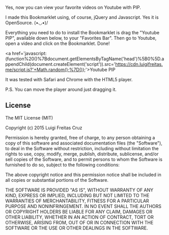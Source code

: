 Yes, now you can view your favorite videos on Youtube with PIP.

I made this Bookmarklet using, of course, jQuery and Javascript. Yes it is OpenSource. \(•◡•)/

Everything you need to do to install the Bookmarklet is drag the "Youtube PIP", available down below, to your "Favorites Bar". Then go to Youtube, open a video and click on the Bookmarklet. Done!

<a href='javascript:(function%20()%7Bdocument.getElementsByTagName('head')%5B0%5D.appendChild(document.createElement('script')).src='https://cdn.luigifreitas.me/script.js?'+Math.random();%7D());'>Youtube PIP</a>

It was tested with Safari and Chrome with the HTML5 player.

P.S. You can move the player around just dragging it.

License
-------
The MIT License (MIT)

Copyright (c) 2015 Luigi Freitas Cruz

Permission is hereby granted, free of charge, to any person obtaining a copy
of this software and associated documentation files (the "Software"), to deal
in the Software without restriction, including without limitation the rights
to use, copy, modify, merge, publish, distribute, sublicense, and/or sell
copies of the Software, and to permit persons to whom the Software is
furnished to do so, subject to the following conditions:

The above copyright notice and this permission notice shall be included in all
copies or substantial portions of the Software.

THE SOFTWARE IS PROVIDED "AS IS", WITHOUT WARRANTY OF ANY KIND, EXPRESS OR
IMPLIED, INCLUDING BUT NOT LIMITED TO THE WARRANTIES OF MERCHANTABILITY,
FITNESS FOR A PARTICULAR PURPOSE AND NONINFRINGEMENT. IN NO EVENT SHALL THE
AUTHORS OR COPYRIGHT HOLDERS BE LIABLE FOR ANY CLAIM, DAMAGES OR OTHER
LIABILITY, WHETHER IN AN ACTION OF CONTRACT, TORT OR OTHERWISE, ARISING FROM,
OUT OF OR IN CONNECTION WITH THE SOFTWARE OR THE USE OR OTHER DEALINGS IN THE
SOFTWARE.